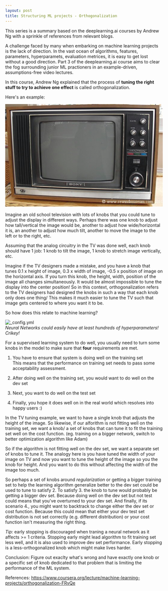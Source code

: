 ```yaml
---
layout: post
title: Structuring ML projects - Orthogonalization
---
```


This series is a summary based on the deeplearning.ai courses by Andrew Ng with a sprinkle of references from relevant blogs.

A challenge faced by many when embarking on machine learning projects is the lack of direction. In the vast ocean of algorithms, features, parameters, hyperparamets, evaluation metrices, it is easy to get lost without a good direction. Part 3 of the deeplearning.ai course aims to clear the fog surrounding junior ML practioners in an example-driven, assumptions-free video lectures. 

In this course, Andrew Ng explained that the process of **tuning the right stuff to try to achieve one effect** is called orthogonalization. 

Here's an example: 

![_config.yml](/images/TV_knobs.png)  

Imagine an old school television with lots of knobs that you could tune to adjust the display in different ways.
Perhaps there was one knob to adjust how tall/vertical the image would be, another to adjust how wide/horizontal it is, an another to adjust how much tilt, another to move the image to the left or to the right, etc.  

Assuming that the analog circuitry in the TV was done well, each knob should have 1 job: 1 knob to tilt the image, 1 knob to stretch image vertically, etc.

Imagine if the TV designers made a mistake, and you have a knob that tunes 0.1 x height of image, 0.3 x width of image, -0.5 x position of image on the horizontal axis. If you turn this knob, the height, width, position of the image all changes simultaneously. It would be almost impossible to tune the display into the center position! So in this context, orthogonalization refers to the TV designers had designed the knobs in such a way that each knob only does one thing/ This makes it much easier to tune the TV such that image gets centered to where you want it to be.

So how does this relate to machine learning?

![_config.yml](https://thumbs.dreamstime.com/b/sound-board-music-mixer-knobs-sliders-close-up-sound-board-music-mixer-knobs-sliders-107632355.jpg)  
_Neural Networks could easily have at least hundreds of hyperparameters! Crikey!_ 

For a supervised learning system to do well, you usually need to turn some knobs in the model to make sure that **four** requirements are met.  

1. You have to ensure that system is doing well on the training set    
This means that the performance on training set needs to pass some acceptability assessment.  

2. After doing well on the training set, you would want to do well on the dev set   

3. Next, you want to do well on the test set  

4. Finally, you hope it does well on in the real world which resolves into happy users :)  

In the TV tuning example, we want to have a single knob that adjusts the height of the image. So likewise, if our alforithm is not fitting well on the training set, we want a knob/ a set of knobs that can tune it to fit the training set well on the cost function. (eg. training on a bigger network, switch to better optimization algorithm like Adam)

So if the algorithm is not fitting well on the dev set, we want a separate set of knobs to tune it. The analogy here is you have tuned the width of your image on TV and now you want to tune the height of the image so you the knob for height. And you want to do this without affecting the width of the image too much. 

So perhaps a set of knobs around _regularization_ or getting a bigger training set to help the learning algorithm generalize better to the dev set could be used to tune to satisfy 2. To satisfy 3. the knob to tune would probably be getting a bigger dev set. Because doing well on the dev set but not test could means that you've overturned to your dev set. And finally, if its scenario 4., you might want to backtrack to change either the dev set or cost function. Because this could mean that either your dev test set distribution is not set correctly (e.g. different distribution) or your cost function isn't measuring the right thing.

*Tip:* early stopping is discouraged when traning a neural network as it affects >= 1 criteria. Stopping early might lead algorithm to fit training set less well, and it is also used to improve dev set performance. Early stopping is a less-orthogonalized knob which might make lives harder. 

Conclusion: Figure out exaclty what's wrong and have exactly one knob or a specific set of knob dedicated to that problem that is limiting the performance of the ML system.


References:
https://www.coursera.org/lecture/machine-learning-projects/orthogonalization-FRvQe

